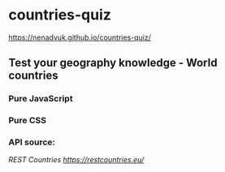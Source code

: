 # countries-quiz
https://nenadvuk.github.io/countries-quiz/
## Test your geography knowledge - World countries

### Pure JavaScript
### Pure CSS

### API source:
*REST Countries https://restcountries.eu/*

